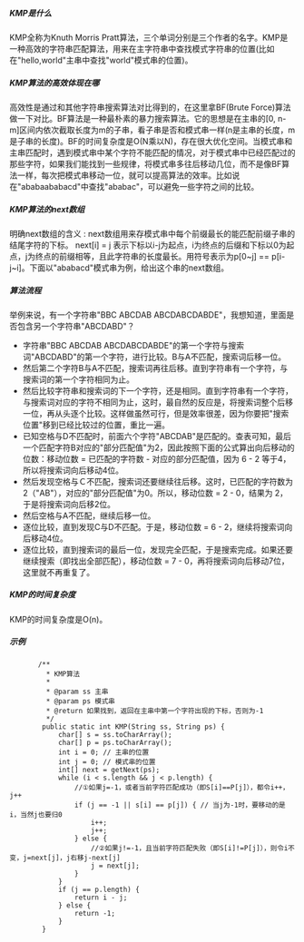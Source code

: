 ##### KMP是什么
KMP全称为Knuth Morris Pratt算法，三个单词分别是三个作者的名字。KMP是一种高效的字符串匹配算法，用来在主字符串中查找模式字符串的位置(比如在"hello,world"主串中查找"world"模式串的位置)。
##### KMP算法的高效体现在哪
高效性是通过和其他字符串搜索算法对比得到的，在这里拿BF(Brute Force)算法做一下对比。BF算法是一种最朴素的暴力搜索算法。它的思想是在主串的[0, n-m]区间内依次截取长度为m的子串，看子串是否和模式串一样(n是主串的长度，m是子串的长度)。BF的时间复杂度是O(N乘以N)，存在很大优化空间。当模式串和主串匹配时，遇到模式串中某个字符不能匹配的情况，对于模式串中已经匹配过的那些字符，如果我们能找到一些规律，将模式串多往后移动几位，而不是像BF算法一样，每次把模式串移动一位，就可以提高算法的效率。比如说在"ababaababacd"中查找"ababac"，可以避免一些字符之间的比较。
##### KMP算法的next数组
明确next数组的含义 : next数组用来存模式串中每个前缀最长的能匹配前缀子串的结尾字符的下标。 next[i] = j 表示下标以i-j为起点，i为终点的后缀和下标以0为起点，j为终点的前缀相等，且此字符串的长度最长。用符号表示为p[0~j] == p[i-j~i]。下面以"ababacd"模式串为例，给出这个串的next数组。
##### 算法流程
举例来说，有一个字符串"BBC ABCDAB ABCDABCDABDE"，我想知道，里面是否包含另一个字符串"ABCDABD"？
* 字符串"BBC ABCDAB ABCDABCDABDE"的第一个字符与搜索词"ABCDABD"的第一个字符，进行比较。B与A不匹配，搜索词后移一位。
* 然后第二个字符B与A不匹配，搜索词再往后移。直到字符串有一个字符，与搜索词的第一个字符相同为止。
* 然后比较字符串和搜索词的下一个字符，还是相同。直到字符串有一个字符，与搜索词对应的字符不相同为止，这时，最自然的反应是，将搜索词整个后移一位，再从头逐个比较。这样做虽然可行，但是效率很差，因为你要把"搜索位置"移到已经比较过的位置，重比一遍。
* 已知空格与D不匹配时，前面六个字符"ABCDAB"是匹配的。查表可知，最后一个匹配字符B对应的"部分匹配值"为2，因此按照下面的公式算出向后移动的位数：移动位数 = 已匹配的字符数 - 对应的部分匹配值，因为 6 - 2 等于4，所以将搜索词向后移动4位。
* 然后发现空格与Ｃ不匹配，搜索词还要继续往后移。这时，已匹配的字符数为2（"AB"），对应的"部分匹配值"为0。所以，移动位数 = 2 - 0，结果为 2，于是将搜索词向后移2位。
* 然后空格与A不匹配，继续后移一位。
* 逐位比较，直到发现C与D不匹配。于是，移动位数 = 6 - 2，继续将搜索词向后移动4位。
* 逐位比较，直到搜索词的最后一位，发现完全匹配，于是搜索完成。如果还要继续搜索（即找出全部匹配），移动位数 = 7 - 0，再将搜索词向后移动7位，这里就不再重复了。
##### KMP的时间复杂度
KMP的时间复杂度是O(n)。
##### 示例
           /**
             * KMP算法
             *
             * @param ss 主串
             * @param ps 模式串
             * @return 如果找到，返回在主串中第一个字符出现的下标，否则为-1
             */
            public static int KMP(String ss, String ps) {
                char[] s = ss.toCharArray();
                char[] p = ps.toCharArray();
                int i = 0; // 主串的位置
                int j = 0; // 模式串的位置
                int[] next = getNext(ps);
                while (i < s.length && j < p.length) {
                    //①如果j=-1，或者当前字符匹配成功（即S[i]==P[j]），都令i++，j++
                    if (j == -1 || s[i] == p[j]) { // 当j为-1时，要移动的是i，当然j也要归0
                        i++;
                        j++;
                    } else {
                        //②如果j!=-1，且当前字符匹配失败（即S[i]!=P[j]），则令i不变，j=next[j]，j右移j-next[j]
                        j = next[j];
                    }
                }
                if (j == p.length) {
                    return i - j;
                } else {
                    return -1;
                }
            }
